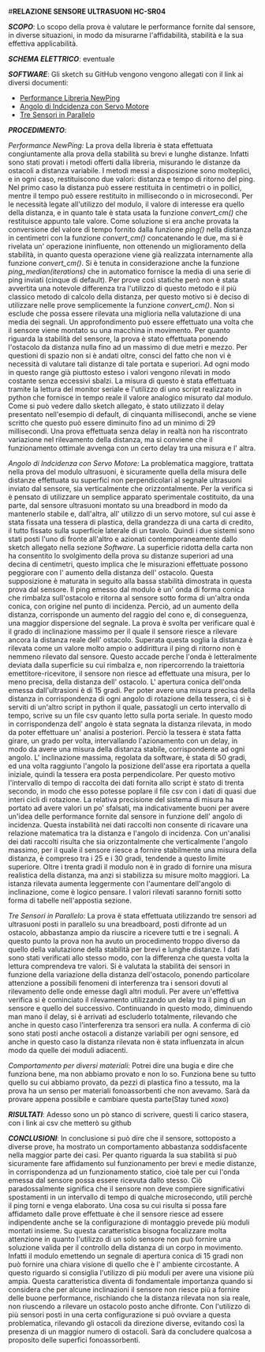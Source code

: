 #**RELAZIONE SENSORE ULTRASUONI HC-SR04**

***SCOPO***: 
Lo scopo della prova è valutare le performance fornite dal sensore, in diverse situazioni, in modo da misurarne l'affidabilità, stabilità e la sua effettiva applicabilità.

***SCHEMA ELETTRICO***: eventuale

***SOFTWARE***:
Gli sketch su GitHub vengono vengono allegati con il link ai diversi documenti:
- [Performance Libreria NewPing](https://github.com/Robotics-UNIVPM/mapper/blob/hc-sr04/sensore-sonar/performance_newPing.ino)
- [Angolo di Indcidenza con Servo Motore](https://github.com/Robotics-UNIVPM/mapper/blob/hc-sr04/sensore-sonar/sonar_servo.ino)
- [Tre Sensori in Parallelo](https://github.com/Robotics-UNIVPM/mapper/blob/hc-sr04/sensore-sonar/parallel_sonar.ino)

***PROCEDIMENTO***:

*Performance NewPing:*
La prova della libreria è stata effettuata congiuntamente alla prova della stabilità su brevi e lunghe distanze. Infatti sono stati provati i metodi offerti dalla libreria, misurando le distanze da ostacoli a distanza variabile. I metodi messi a disposizione sono molteplici, e in ogni caso, restituiscono due valori: distanza e tempo di ritorno del ping. Nel primo caso la distanza può essere restituita in centimetri o in pollici, mentre il tempo può essere restituito in millisecondo o in microsecondi. 
Per le necessità legate all'utilizzo del modulo, il valore di interesse era quello della distanza, e in quanto tale è stata usata la funzione *convert_cm()* che restituisce appunto tale valore. Come soluzione si era anche provata la conversione del valore di tempo fornito dalla funzione *ping()* nella distanza in centimetri con la funzione *convert_cm()* concatenando le due, ma si è rivelata un' operazione ininfluente, non ottenendo un miglioramento della stabilità, in quanto questa operazione viene già realizzata internamente alla funzione *convert_cm()*.
Si è tenuta in considerazione anche la funzione *ping_median(iterations)* che in automatico fornisce la media di una serie di ping inviati (cinque di default). Per prove così statiche però non è stata avvertita una notevole differenza tra l'utilizzo di questo metodo e il più classico metodo di calcolo della distanza, per questo motivo si è deciso di utilizzare nelle prove semplicemente la funzione *convert_cm()*. Non si esclude che possa essere rilevata una miglioria nella valutazione di una media dei segnali. Un approfondimento può essere effettuato una volta che il sensore viene montato su una macchina in movimento.
Per quanto riguarda la stabilità del sensore, la prova è stato effettuata ponendo l'ostacolo da distanza nulla fino ad un massimo di due metri e mezzo. Per questioni di spazio non si è andati oltre, consci del fatto che non vi è necessità di valutare tali distanze di tale portata e superiori. Ad ogni modo in questo range già piuttosto esteso i valori vengono rilevati in modo costante senza eccessivi sbalzi. La misura di questo è stata effettuata tramite la lettura del monitor seriale e l'utilizzo di uno script realizzato in python che fornisce in tempo reale il valore analogico misurato dal modulo. Come si può vedere dallo sketch allegato, è stato utilizzato il delay presentato nell'esempio di default, di cinquanta millisecondi, anche se viene scritto che questo può essere diminuito fino ad un minimo di 29 millisecondi. Una prova effettuata senza delay in realtà non ha riscontrato variazione nel rilevamento della distanza, ma si conviene che il funzionamento ottimale avvenga con un certo delay tra una misura e l' altra.

*Angolo di Indcidenza con Servo Motore:*
La problematica maggiore, trattata nella prova del modulo ultrasuoni, è sicuramente quella della misura delle distanze effettuata su superfici non perpendicolari al segnale ultrasuoni inviato dal sensore, sia verticalmente che orizzontalmente. Per la verifica si è pensato di utilizzare un semplice apparato sperimentale costituito, da una parte, dal sensore ultrasuoni montato su una breadbord in modo da mantenerlo stabile e, dall'altra, all' utilizzo di un servo motore, sul cui asse è stata fissata una tessera di plastica, della grandezza di una carta di credito, il tutto fissato sulla superficie laterale di un tavolo. Quindi i due sistemi sono stati posti l'uno di fronte all'altro e azionati contemporaneamente dallo sketch allegato nella sezione *Software*. La superficie ridotta della carta non ha consentito lo svolgimento della prova su distanze superiori ad una decina di centimetri, questo implica che le misurazioni effettuate possono peggiorare con l' aumento della distanza dell' ostacolo. Questa supposizione è maturata in seguito alla bassa stabilità dimostrata in questa prova dal sensore. Il ping emesso dal modulo è un' onda di forma conica che rimbalza sull'ostacolo e ritorna al sensore sotto forma di un'altra onda conica, con origine nel punto di incidenza. Perciò, ad un aumento della distanza, corrisponde un aumento del raggio del cono e, di conseguenza, una maggior dispersione del segnale. La prova è svolta per verificare qual è il grado di inclinazione massimo per il quale il sensore riesce a rilevare ancora la distanza reale dell' ostacolo. Superata questa soglia la distanza è rilevata come un valore molto ampio o addirittura il ping di ritorno non è nemmeno rilevato dal sensore. Questo accade perche l'onda è letteralmente deviata dalla superficie su cui rimbalza e, non ripercorrendo la traiettoria emettitore-ricevitore, il sensore non riesce ad effettuate una misura, per lo meno precisa, della distanza dell' ostacolo. L' apertura conica dell'onda emessa dall'ultrasioni è di 15 gradi.
Per poter avere una misura precisa della distanza in corrispondenza di ogni angolo di rotazione della tessera, ci si è serviti di un'altro script in python il quale, passatogli un certo intervallo di tempo, scrive su un file csv quanto letto sulla porta seriale. In questo modo in corrispondenza dell' angolo è stata segnata la distanza rilevata, in modo da poter effettuare un' analisi a posteriori.
Perciò la tessera è stata fatta girare, un grado per volta, intervallando l'azionamento con un delay, in modo da avere una misura della distanza stabile, corrispondente ad ogni angolo. L' inclinazione massima, regolata da software, è stata di 50 gradi, ed una volta raggiunto l'angolo la posizione dell'asse era riportata a quella iniziale, quindi la tessera era posta perpendicolare. Per questo motivo l'intervallo di tempo di raccolta dei dati fornita allo script è stato di trenta secondo, in modo che esso potesse poplare il file csv con i dati di quasi due interi cicli di rotazione.
La relativa precisione del sistema di misura ha portato ad avere valori un po' sfalsati, ma indicativamente buoni per avere un'idea delle performance fornite dal sensore in funzione dell' angolo di incidenza. Questa instabilità nei dati raccolti non consente di ricavare una relazione matematica tra la distanza e l'angolo di incidenza. 
Con un'analisi dei dati raccolti risulta che sia orizzontalmente che verticalmente l'angolo massimo, per il quale il sensore riesce a fornire stabilmente una misura della distanza, è compreso tra i 25 e i 30 gradi, tendende a questo limite superiore. Oltre i trenta gradi il modulo non è in grado di fornire una misura realistica della distanza, ma anzi si stabilizza su misure molto maggiori. La istanza rilevata aumenta leggermente con l'aumentare dell'angolo di inclinazione, come è logico pensare.
I valori rilevati saranno forniti sotto forma di tabelle nell'appostia sezione.

*Tre Sensori in Parallelo:*
La prova è stata effettuata utilizzando tre sensori ad ultrasuoni posti in parallelo su una breadboard, posti difronte ad un ostacolo, abbastanza ampio da riuscire a ricevere tutti e tre i segnali. A questo punto la prova non ha avuto un procedimento troppo diverso da quello della valutazione della stabilità per brevi e lunghe distanze. I dati sono stati verificati allo stesso modo, con la differenza che questa volta la lettura comprendeva tre valori. Si è valutata la stabilità dei sensori in funzione della variazione della distanza dell'ostacolo, ponendo particolare attenzione a possibili fenomeni di interferenza tra i sensori dovuti al rilevamento delle onde emesse dagli altri moduli. 
Per avere un'effettiva verifica si è cominciato il rilevamento utilizzando un delay tra il ping di un sensore e quello del successivo. Continuando in questo modo, diminuendo man mano il delay, si è arrivati ad escluderlo totalmente, rilevando che anche in questo caso l'interferenza tra sensori era nulla. A conferma di ciò sono stati posti anche ostacoli a distanze variabili per ogni sensore, ed anche in questo caso la distanza rilevata non è stata influenzata in alcun modo da quelle dei moduli adiacenti.


*Comportamento per diversi materiali:*
Potrei dire una bugia e dire che funziona bene, ma non abbiamo provato e non lo so. Funziona bene su tutto quello su cui abbiamo provato, da pezzi di plastica fino a tessuto, ma la prova ha un senso per materiali fonoassorbenti che non avevamo. Sarà da provare appena possibile e cambiare questa parte(Stay tuned xoxo)

***RISULTATI***:
Adesso sono un pò stanco di scrivere, questi li carico stasera, con i link ai csv che metterò su github


***CONCLUSIONI***:
In conclusione si può dire che il sensore, sottoposto a diverse prove, ha mostrato un comportamento abbastanza soddisfacente nella maggior parte dei casi.
Per quanto riguarda la sua stabilità si può sicuramente fare affidamento sul funzionamento per brevi e medie distanze, in corrispondenza ad un funzionamento statico, cioè tale per cui l'onda emessa dal sensore possa essere ricevuta dallo stesso. Ciò paradossalmente significa che il sensore non deve compiere significativi spostamenti in un intervallo di tempo di qualche microsecondo, utili perchè il ping torni e venga elaborato. 
Una cosa su cui risulta si possa fare affidameto dalle prove effettuate è che il sensore riesce ad essere indipendente anche se la configurazione di montaggio prevede più moduli montati insieme. Su questa caratteristica bisogna focalizzare molta attenzione in quanto l'utilizzo di un solo sensore non può fornire una soluzione valida per il controllo della distanza di un corpo in movimento. Infatti il modulo emettendo un segnale di apertura conica di 15 gradi non può fornire una chiara visione di quello che è l' ambiente circostante. A questo riguardo si consiglia l'utilizzo di più moduli per avere una visione più ampia. Questa caratteristica diventa di fondamentale importanza quando si considera che per alcune inclinazioni il sensore non riesce più a fornire delle buone performance, rischiando che la distanza rilevata non sia reale,  non riuscendo a rilevare un ostacolo posto anche difronte. Con l'utilizzo di più sensori posti in una certa configurazione si può ovviare a questa problematica, rilevando gli ostacoli da direzione diverse, evitando così la presenza di un maggior numero di ostacoli.
Sarà da concludere qualcosa a proposito delle superfici fonoassorbenti.

